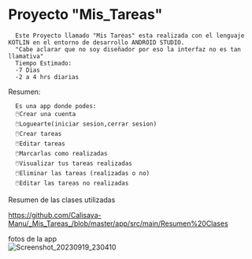 # Proyecto "Mis_Tareas"
      Este Proyecto llamado "Mis Tareas" esta realizada con el lenguaje KOTLIN en el entorno de desarrollo ANDROID STUDIO.
      "Cabe aclarar que no soy diseñador por eso la interfaz no es tan llamativa"
      Tiempo Estimado:
      -7 Dias
      -2 a 4 hrs diarias
      
Resumen:

      Es una app donde podes:
      🖱️Crear una cuenta
      🖱️Loguearte(iniciar sesion,cerrar sesion)
      🖱️Crear tareas
      🖱️Editar tareas
      🖱️Marcarlas como realizadas
      🖱️Visualizar tus tareas realizadas
      🖱️Eliminar las tareas (realizadas o no)
      🖱️Editar las tareas no realizadas

Resumen de las clases utilizadas

https://github.com/Calisaya-Manu/_Mis_Tareas_/blob/master/app/src/main/Resumen%20Clases      

fotos de la app     
![Screenshot_20230919_230410](https://github.com/Calisaya-Manu/_Mis_Tareas_/assets/102339222/1cf6230f-4889-4264-af0b-12ddc30f4f74)
      
